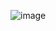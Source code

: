![image](https://github.com/weilun320/38-React-Vite-Todo-App-API/assets/41337787/750c3f3b-51a8-41fb-8144-893a096d842d)
